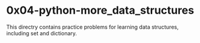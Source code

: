 # 0x04-python-more_data_structures

This directry contains practice problems for learning data structures, including
set and dictionary.
